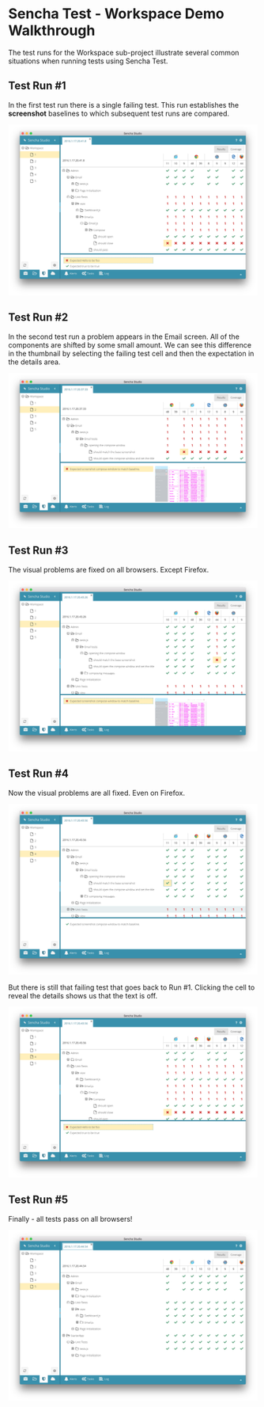 # Sencha Test - Workspace Demo Walkthrough

The test runs for the Workspace sub-project illustrate several common situations when running
tests using Sencha Test.

## Test Run #1
In the first test run there is a single failing test. This run establishes the **screenshot**
baselines to which subsequent test runs are compared.

![Run1](screenshot1.png)

## Test Run #2
In the second test run a problem appears in the Email screen. All of the components are shifted
by some small amount. We can see this difference in the thumbnail by selecting the failing test
cell and then the expectation in the details area.

![Run2](screenshot2.png)

## Test Run #3
The visual problems are fixed on all browsers. Except Firefox.

![Run3](screenshot3.png)

## Test Run #4
Now the visual problems are all fixed. Even on Firefox.

![Run4a](screenshot4a.png)

But there is still that failing test that goes back to Run #1. Clicking the cell to reveal the
details shows us that the text is off.

![Run4b](screenshot4b.png)

## Test Run #5
Finally - all tests pass on all browsers!

![Run5](screenshot5.png)
